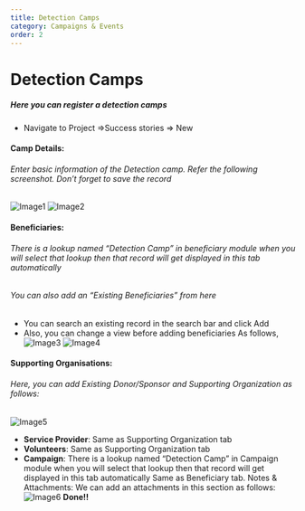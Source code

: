 ```yaml
---
title: Detection Camps
category: Campaigns & Events
order: 2
---
```


# Detection Camps
##### Here you can register a detection camps

* Navigate to Project =>Success stories => New


#### Camp Details:
###### Enter basic information of the Detection camp. Refer the following screenshot. Don’t forget to save the record
![Image1](..\..\images\camp1.png)
![Image2](..\..\images\camp2.png)

#### Beneficiaries:
###### There is a lookup named “Detection Camp” in beneficiary module when you will select that lookup then that record will get displayed in this tab automatically
###### You can also add an “Existing Beneficiaries” from here
* You can search an existing record in the search bar and click Add
* Also, you can change a view before adding beneficiaries 
As follows,
![Image3](..\..\images\camp3.png)
![Image4](..\..\images\camp4.png)

#### Supporting Organisations:
###### Here, you can add Existing Donor/Sponsor and Supporting Organization as follows:
![Image5](..\..\images\camp5.png)
* **Service Provider**:  Same as Supporting Organization tab
* **Volunteers**:  Same as Supporting Organization tab
* **Campaign**:  There is a lookup named “Detection Camp” in Campaign module when you will select that lookup then that record will get displayed in this tab automatically
Same as Beneficiary tab.
Notes & Attachments: We can add an attachments in this section as follows:
![Image6](..\..\images\camp6.png)
**Done!!**

